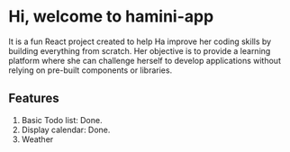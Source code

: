 # Hi, welcome to hamini-app
It is a fun React project created to help Ha improve her coding skills by building everything from scratch. Her objective is to provide a learning platform where she can challenge herself to develop applications without relying on pre-built components or libraries.

## Features
1. Basic Todo list: Done. 
2. Display calendar: Done. 
3. Weather

